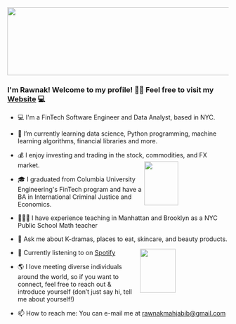 <img src='https://www.paliscope.com/wp-content/uploads/2018/04/Gif-animation-hello.gif' width='104%' height='155px;' align='center'/>

### I'm Rawnak! Welcome to my profile! 👋🏽 Feel free to visit my [Website](https://rawnakmahjabib.github.io/AboutMe/) 💻


- 💻 I'm a FinTech Software Engineer and Data Analyst, based in NYC. 
- 🌱 I’m currently learning data science, Python programming, machine learning algorithms, financial libraries and more.
- 💰 I enjoy investing and trading in the stock, commodities, and FX market. <img src='https://thumbs.gfycat.com/BitterSinfulChinesecrocodilelizard-size_restricted.gif' width='40%' height='100px;' align='right'/>
- 🎓 I graduated from Columbia University Engineering's FinTech program and have a BA in International Criminal Justice and Economics.
- 👩🏽‍🏫 I have experience teaching in Manhattan and Brooklyn as a NYC Public School Math teacher 

- 💬 Ask me about K-dramas, places to eat, skincare, and beauty products. 
<img src='https://media4.giphy.com/media/dAKo7JMzOGnOpXC7WY/giphy-preview.gif' width='40%' height='100px;' align='right'/>

- 🎵 Currently listening to on [Spotify](https://open.spotify.com/playlist/5Lr5XpUca92PYiO5kHtoAs?si=Fhz4RXpcSluFcGtaN7xX3Q)

- 🌎 I love meeting diverse individuals around the world, so if you want to connect, feel free to reach out & introduce yourself (don’t just say hi, tell me about yourself!)

- 📫 How to reach me: You can e-mail me at rawnakmahjabib@gmail.com
